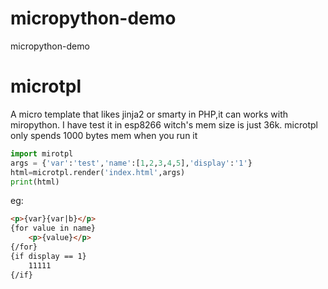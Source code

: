 # micropython-demo
micropython-demo

# microtpl
A micro template that likes jinja2 or smarty in PHP,it can works with miropython. I have test it in esp8266 witch's mem size is just 36k.
microtpl only spends 1000 bytes mem when you run it


```python
import mirotpl
args = {'var':'test','name':[1,2,3,4,5],'display':'1'}
html=microtpl.render('index.html',args)
print(html)
```
eg:
```html
<p>{var}{var|b}</p>
{for value in name}
	<p>{value}</p>
{/for}
{if display == 1}
	11111
{/if}
```
